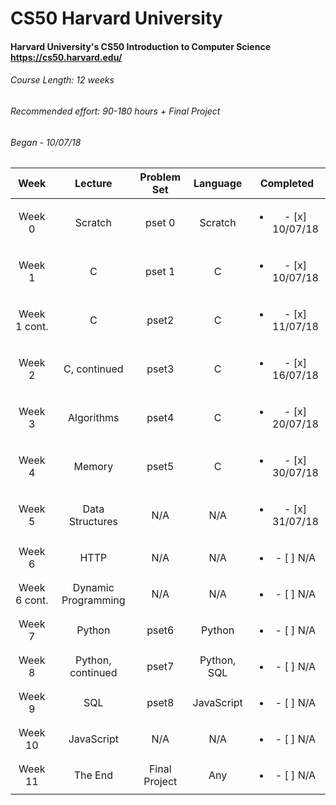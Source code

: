 # CS50 Harvard University
#### Harvard University's CS50 Introduction to Computer Science https://cs50.harvard.edu/

###### Course Length: <i>12 weeks</i><br/>
###### Recommended effort: <i>90-180 hours + Final Project</i>
###### Began - <i>10/07/18</i>

| Week          | Lecture             | Problem Set   | Language    |  Completed                       | 
| :------------:|:-------------------:| :------------:| :----------:| :-------------------------------:| 
| Week 0        | Scratch             | pset 0        | Scratch     | <ul><li>- [x] 10/07/18</li></ul> | 
| Week 1        | C                   | pset 1        | C           | <ul><li>- [x] 10/07/18</li></ul> | 
| Week 1 cont.  | C                   | pset2         | C           | <ul><li>- [x] 11/07/18</li></ul> | 
| Week 2        | C, continued        | pset3         | C           | <ul><li>- [x] 16/07/18</li></ul> | 
| Week 3        | Algorithms          | pset4         | C           | <ul><li>- [x] 20/07/18</li></ul> | 
| Week 4        | Memory              | pset5         | C           | <ul><li>- [x] 30/07/18</li></ul> | 
| Week 5        | Data Structures     | N/A           | N/A         | <ul><li>- [x] 31/07/18</li></ul> | 
| Week 6        | HTTP                | N/A           | N/A         | <ul><li>- [ ] N/A</li></ul>      | 
| Week 6 cont.  | Dynamic Programming | N/A           | N/A         | <ul><li>- [ ] N/A</li></ul>      | 
| Week 7        | Python              | pset6         | Python      | <ul><li>- [ ] N/A</li></ul>      | 
| Week 8        | Python, continued   | pset7         | Python, SQL | <ul><li>- [ ] N/A</li></ul>      | 
| Week 9        | SQL                 | pset8         | JavaScript  | <ul><li>- [ ] N/A</li></ul>      | 
| Week 10       | JavaScript          | N/A           | N/A         | <ul><li>- [ ] N/A</li></ul>      | 
| Week 11       | The End             | Final Project | Any         | <ul><li>- [ ] N/A</li></ul>      | 
